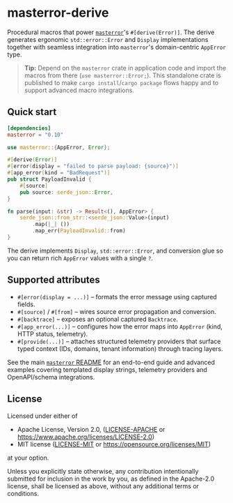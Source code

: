 <!--
SPDX-FileCopyrightText: 2025 RAprogramm <andrey.rozanov.vl@gmail.com>

SPDX-License-Identifier: MIT
-->

# masterror-derive

Procedural macros that power [`masterror`](https://crates.io/crates/masterror)'s
`#[derive(Error)]`. The derive generates ergonomic `std::error::Error` and
`Display` implementations together with seamless integration into
`masterror`'s domain-centric `AppError` type.

> **Tip:** Depend on the `masterror` crate in application code and import the
> macros from there (`use masterror::Error;`). This standalone crate is
> published to make `cargo install`/`cargo package` flows happy and to support
> advanced macro integrations.

## Quick start

```toml
[dependencies]
masterror = "0.10"
```

```rust
use masterror::{AppError, Error};

#[derive(Error)]
#[error(display = "failed to parse payload: {source}")]
#[app_error(kind = "BadRequest")]
pub struct PayloadInvalid {
    #[source]
    pub source: serde_json::Error,
}

fn parse(input: &str) -> Result<(), AppError> {
    serde_json::from_str::<serde_json::Value>(input)
        .map(|_| ())
        .map_err(PayloadInvalid::from)
}
```

The derive implements `Display`, `std::error::Error`, and conversion glue so
you can return rich `AppError` values with a single `?`.

## Supported attributes

- `#[error(display = ...)]` – formats the error message using captured fields.
- `#[source]` / `#[from]` – wires source error propagation and conversion.
- `#[backtrace]` – exposes an optional captured `Backtrace`.
- `#[app_error(...)]` – configures how the error maps into `AppError`
  (kind, HTTP status, telemetry).
- `#[provide(...)]` – attaches structured telemetry providers that surface
  typed context (IDs, domains, tenant information) through tracing layers.

See the main [`masterror` README](https://github.com/RAprogramm/masterror/blob/HEAD/README.md) for an end-to-end guide and
advanced examples covering templated display strings, telemetry providers and
OpenAPI/schema integrations.

## License

Licensed under either of

- Apache License, Version 2.0, ([LICENSE-APACHE](https://github.com/RAprogramm/masterror/blob/HEAD/LICENSE-APACHE) or
  <https://www.apache.org/licenses/LICENSE-2.0>)
- MIT license ([LICENSE-MIT](https://github.com/RAprogramm/masterror/blob/HEAD/LICENSE-MIT) or <https://opensource.org/licenses/MIT>)

at your option.

Unless you explicitly state otherwise, any contribution intentionally submitted
for inclusion in the work by you, as defined in the Apache-2.0 license, shall be
licensed as above, without any additional terms or conditions.


